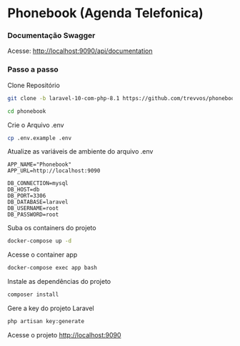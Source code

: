 # Phonebook (Agenda Telefonica)

### Documentação Swagger

Acesse:
[http://localhost:9090/api/documentation](http://localhost:9090/api/documentation)

### Passo a passo

Clone Repositório

```sh
git clone -b laravel-10-com-php-8.1 https://github.com/trevvos/phonebook phonebook
```

```sh
cd phonebook
```

Crie o Arquivo .env

```sh
cp .env.example .env
```

Atualize as variáveis de ambiente do arquivo .env

```dosini
APP_NAME="Phonebook"
APP_URL=http://localhost:9090

DB_CONNECTION=mysql
DB_HOST=db
DB_PORT=3306
DB_DATABASE=laravel
DB_USERNAME=root
DB_PASSWORD=root

```

Suba os containers do projeto

```sh
docker-compose up -d
```

Acesse o container app

```sh
docker-compose exec app bash
```

Instale as dependências do projeto

```sh
composer install
```

Gere a key do projeto Laravel

```sh
php artisan key:generate
```

Acesse o projeto
[http://localhost:9090](http://localhost:9090)
